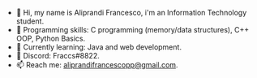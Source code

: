 - 👋 Hi, my name is Aliprandi Francesco, i'm an Information Technology student.
- 👀 Programming skills: C programming (memory/data structures), C++ OOP, Python Basics.
- 🌱 Currently learning: Java and web development.
- 👾 Discord: Fraccs#8822.
- 📫 Reach me: <aliprandifrancescopp@gmail.com>.

<!---a
Fraxxone/Fraxxone is a ✨ special ✨ repository because its `README.md` (this file) appears on your GitHub profile.
You can click the Preview link to take a look at your changes.
--->

